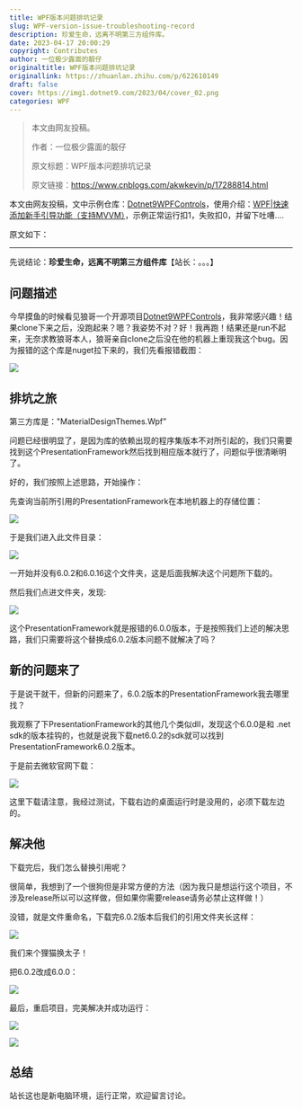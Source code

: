 ```yaml
---
title: WPF版本问题排坑记录
slug: WPF-version-issue-troubleshooting-record
description: 珍爱生命，远离不明第三方组件库。
date: 2023-04-17 20:00:29
copyright: Contributes
author: 一位极少露面的靓仔
originaltitle: WPF版本问题排坑记录
originallink: https://zhuanlan.zhihu.com/p/622610149
draft: false
cover: https://img1.dotnet9.com/2023/04/cover_02.png
categories: WPF
---
```


> 本文由网友投稿。
>
> 作者：一位极少露面的靓仔
>
> 原文标题：WPF版本问题排坑记录
>
> 原文链接：https://www.cnblogs.com/akwkevin/p/17288814.html

本文由网友投稿，文中示例仓库：[Dotnet9WPFControls](https://github.com/dotnet9/Dotnet9WPFControls)，使用介绍：[WPF|快速添加新手引导功能（支持MVVM）](https://dotnet9.com/22/5/Wpf-quickly-add-newbie-guide-support-MVVM)，示例正常运行扣1，失败扣0，并留下吐嘈....

原文如下：

---

先说结论：**珍爱生命，远离不明第三方组件库**【站长：。。。】

## 问题描述

今早摸鱼的时候看见狼哥一个开源项目[Dotnet9WPFControls](https://github.com/dotnet9/Dotnet9WPFControls)，我非常感兴趣！结果clone下来之后，没跑起来？嗯？我姿势不对？好！我再跑！结果还是run不起来，无奈求教狼哥本人，狼哥亲自clone之后没在他的机器上重现我这个bug。因为报错的这个库是nuget拉下来的，我们先看报错截图：

![](https://img1.dotnet9.com/2023/04/0201.png)

## 排坑之旅

第三方库是："MaterialDesignThemes.Wpf”

问题已经很明显了，是因为库的依赖出现的程序集版本不对所引起的，我们只需要找到这个PresentationFramework然后找到相应版本就行了，问题似乎很清晰明了。

好的，我们按照上述思路，开始操作：

先查询当前所引用的PresentationFramework在本地机器上的存储位置：

![](https://img1.dotnet9.com/2023/04/0202.png)

于是我们进入此文件目录：

![](https://img1.dotnet9.com/2023/04/0203.png)

一开始并没有6.0.2和6.0.16这个文件夹，这是后面我解决这个问题所下载的。

然后我们点进文件夹，发现:

![](https://img1.dotnet9.com/2023/04/0204.png)

这个PresentationFramework就是报错的6.0.0版本，于是按照我们上述的解决思路，我们只需要将这个替换成6.0.2版本问题不就解决了吗？

## 新的问题来了

于是说干就干，但新的问题来了，6.0.2版本的PresentationFramework我去哪里找？

我观察了下PresentationFramework的其他几个类似dll，发现这个6.0.0是和 .net sdk的版本挂钩的，也就是说我下载net6.0.2的sdk就可以找到PresentationFramework6.0.2版本。

于是前去微软官网下载：

![](https://img1.dotnet9.com/2023/04/0205.png)

这里下载请注意，我经过测试，下载右边的桌面运行时是没用的，必须下载左边的。

## 解决他

下载完后，我们怎么替换引用呢？

很简单，我想到了一个很狗但是非常方便的方法（因为我只是想运行这个项目，不涉及release所以可以这样做，但如果你需要release请务必禁止这样做！）

没错，就是文件重命名，下载完6.0.2版本后我们的引用文件夹长这样：

![](https://img1.dotnet9.com/2023/04/0206.png)

我们来个狸猫换太子！

把6.0.2改成6.0.0：

![](https://img1.dotnet9.com/2023/04/0206.png)

最后，重启项目，完美解决并成功运行：

![](https://img1.dotnet9.com/2022/05/5209.gif)

![](https://img1.dotnet9.com/2022/05/5210.gif)

## 总结

站长这也是新电脑环境，运行正常，欢迎留言讨论。